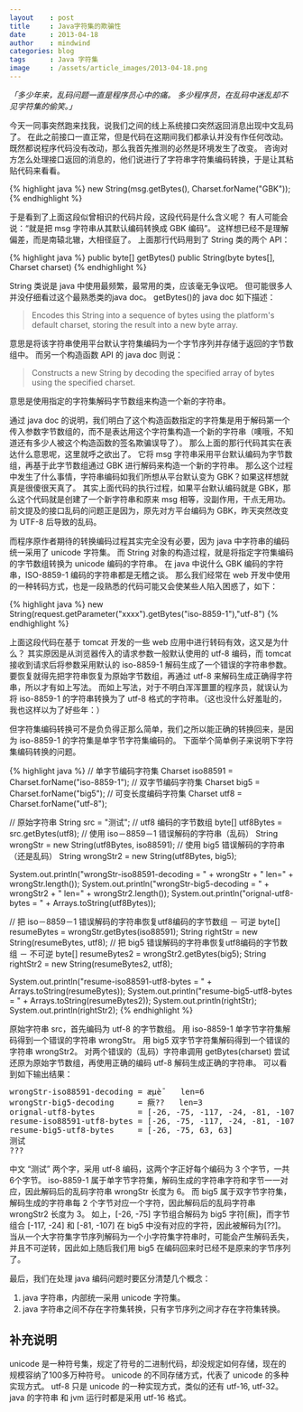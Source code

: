 ```yaml
---
layout    : post
title     : Java字符集的欺骗性
date      : 2013-04-18
author    : mindwind
categories: blog
tags      : Java 字符集
image     : /assets/article_images/2013-04-18.png
---
```



_「多少年来，乱码问题一直是程序员心中的痛。
多少程序员，在乱码中迷乱却不见字符集的偷笑。」_


今天一同事突然跑来找我，说我们之间的线上系统接口突然返回消息出现中文乱码了。 在此之前接口一直正常，但是代码在这期间我们都承认并没有作任何改动。 既然都说程序代码没有改动，那么我首先推测的必然是环境发生了改变。 咨询对方怎么处理接口返回的消息的，他们说进行了字符串字符集编码转换，于是让其粘贴代码来看看。

{% highlight java %}
new String(msg.getBytes(), Charset.forName("GBK"));
{% endhighlight %}


于是看到了上面这段似曾相识的代码片段，这段代码是什么含义呢？ 有人可能会说：“就是把 msg 字符串从其默认编码转换成 GBK 编码”。 这样想已经不是理解偏差，而是南辕北辙，大相径庭了。
上面那行代码用到了 String 类的两个 API：

{% highlight java %}
public byte[] getBytes()
public String(byte bytes[], Charset charset)
{% endhighlight %}

String 类说是 java 中使用最频繁，最常用的类，应该毫无争议吧。
但可能很多人并没仔细看过这个最熟悉类的java doc。 getBytes()的 java doc 如下描述：

  > Encodes this String into a sequence of bytes using the platform's default
  > charset, storing the result into a new byte array.

意思是将该字符串使用平台默认字符集编码为一个字节序列并存储于返回的字节数组中。
而另一个构造函数 API 的 java doc 则说：

  > Constructs a new String by decoding the specified array of bytes
  > using the specified charset.

意思是使用指定的字符集解码字节数组来构造一个新的字符串。

通过 java doc 的说明，我们明白了这个构造函数指定的字符集是用于解码第一个传入参数字节数组的，而不是表达用这个字符集构造一个新的字符串（噢哦，不知道还有多少人被这个构造函数的签名欺骗误导了）。 那么上面的那行代码其实在表达什么意思呢，这里就呼之欲出了。 它将 msg 字符串采用平台默认编码为字节数组，再基于此字节数组通过 GBK 进行解码来构造一个新的字符串。 那么这个过程中发生了什么事情，字符串编码如我们所想从平台默认变为 GBK？如果这样想就真是很傻很天真了。 其实上面代码的执行过程，如果平台默认编码就是 GBK，那么这个代码就是创建了一个新字符串和原来 msg 相等，没副作用，干点无用功。 前文提及的接口乱码的问题正是因为，原先对方平台编码为 GBK，昨天突然改变为 UTF-8 后导致的乱码。

而程序原作者期待的转换编码过程其实完全没有必要，因为 java 中字符串的编码统一采用了 unicode 字符集。 而 String 对象的构造过程，就是将指定字符集编码的字节数组转换为 unicode 编码的字符串。 在 java 中说什么 GBK 编码的字符串，ISO-8859-1 编码的字符串都是无稽之谈。 那么我们经常在 web 开发中使用的一种转码方式，也是一段熟悉的代码可能又会使某些人陷入困惑了，如下：

{% highlight java %}
new String(request.getParameter("xxxx").getBytes("iso-8859-1"),"utf-8")
{% endhighlight %}

上面这段代码在基于 tomcat 开发的一些 web 应用中进行转码有效，这又是为什么？ 其实原因是从浏览器传入的请求参数一般默认使用的 utf-8 编码，而 tomcat 接收到请求后将参数采用默认的 iso-8859-1 解码生成了一个错误的字符串参数。 要恢复就得先把字符串恢复为原始字节数组，再通过 utf-8 来解码生成正确得字符串，所以才有如上写法。 而如上写法，对于不明白浑浑噩噩的程序员，就误认为将 iso-8859-1 的字符串转换为了 utf-8 格式的字符串。（这也没什么好羞耻的，我也这样以为了好些年：）

但字符集编码转换可不是负负得正那么简单，我们之所以能正确的转换回来，是因为 iso-8859-1 的字符集是单字节字符集编码的。 下面举个简单例子来说明下字符集编码转换的问题。

{% highlight java %}
// 单字节编码字符集
Charset iso88591 = Charset.forName("iso-8859-1");
// 双字节编码字符集
Charset big5 = Charset.forName("big5");
// 可变长度编码字符集
Charset utf8 = Charset.forName("utf-8");

// 原始字符串
String src = "测试";
// utf8 编码的字节数组
byte[] utf8Bytes = src.getBytes(utf8);
// 使用 iso－8859－1 错误解码的字符串（乱码）
String wrongStr = new String(utf8Bytes, iso88591);
// 使用 big5 错误解码的字符串（还是乱码）
String wrongStr2 = new String(utf8Bytes, big5);

System.out.println("wrongStr-iso88591-decoding = " + wrongStr + "    len=" + wrongStr.length());
System.out.println("wrongStr-big5-decoding     = " + wrongStr2 + "   len=" + wrongStr2.length());
System.out.println("orignal-utf8-bytes         = " + Arrays.toString(utf8Bytes));


// 把 iso－8859－1 错误解码的字符串恢复utf8编码的字节数组 － 可逆
byte[] resumeBytes = wrongStr.getBytes(iso88591);
String rightStr = new String(resumeBytes, utf8);
// 把 big5 错误解码的字符串恢复utf8编码的字节数组 － 不可逆
byte[] resumeBytes2 = wrongStr2.getBytes(big5);
String rightStr2 = new String(resumeBytes2, utf8);

System.out.println("resume-iso88591-utf8-bytes = " + Arrays.toString(resumeBytes));
System.out.println("resume-big5-utf8-bytes     = " + Arrays.toString(resumeBytes2));
System.out.println(rightStr);
System.out.println(rightStr2);
{% endhighlight %}

原始字符串 src，首先编码为 utf-8 的字节数组。 用 iso-8859-1 单字节字符集解码得到一个错误的字符串 wrongStr。 用 big5 双字节字符集解码得到一个错误的字符串 wrongStr2。 对两个错误的（乱码）字符串调用 getBytes(charset) 尝试还原为原始字节数组，再使用正确的编码 utf-8 解码生成正确的字符串。 可以看到如下输出结果：

<pre>
wrongStr-iso88591-decoding = æµè¯   len=6
wrongStr-big5-decoding     = 瘚??   len=3
orignal-utf8-bytes         = [-26, -75, -117, -24, -81, -107]
resume-iso88591-utf8-bytes = [-26, -75, -117, -24, -81, -107]
resume-big5-utf8-bytes     = [-26, -75, 63, 63]
测试
???
</pre>

中文 “测试” 两个字，采用 utf-8 编码，这两个字正好每个编码为 3 个字节，一共6个字节。 iso-8859-1 属于单字节字符集，解码生成的字符串字符和字节一一对应，因此解码后的乱码字符串 wrongStr 长度为 6。 而 big5 属于双字节字符集，解码生成的字符串每 2 个字节对应一个字符，因此解码后的乱码字符串 wrongStr2 长度为 3。 如上，[-26, -75] 字节组合解码为 big5 字符[瘚]，而字节组合 [-117, -24] 和 [-81, -107] 在 big5 中没有对应的字符，因此被解码为[??]。 当从一个大字符集字节序列解码为一个小字符集字符串时，可能会产生解码丢失，并且不可逆转，因此如上随后我们用 big5 在编码回来时已经不是原来的字节序列了。

最后，我们在处理 java 编码问题时要区分清楚几个概念：

  1. java 字符串，内部统一采用 unicode 字符集。
  2. java 字符串之间不存在字符集转换，只有字节序列之间才存在字符集转换。


## 补充说明
unicode 是一种符号集，规定了符号的二进制代码，却没规定如何存储，现在的规模容纳了100多万种符号。 unicode 的不同存储方式，代表了 unicode 的多种实现方式。 utf-8 只是 unicode 的一种实现方式，类似的还有 utf-16, utf-32。 java 的字符串 和 jvm 运行时都是采用 utf-16 格式。
